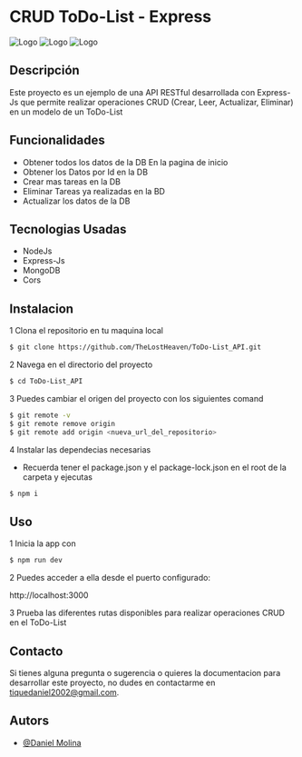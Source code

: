 # CRUD ToDo-List - Express

![Logo](https://upload.wikimedia.org/wikipedia/commons/6/64/Expressjs.png)
![Logo](https://upload.wikimedia.org/wikipedia/commons/9/93/MongoDB_Logo.svg)
![Logo](https://upload.wikimedia.org/wikipedia/commons/d/d9/Node.js_logo.svg)


## Descripción

Este proyecto es un ejemplo de una API RESTful desarrollada con Express-Js que permite realizar operaciones CRUD (Crear, Leer, Actualizar, Eliminar) en un modelo de un ToDo-List

## Funcionalidades

- Obtener todos los datos de la DB En la pagina de inicio
- Obtener los Datos por Id en la DB
- Crear mas tareas en la DB 
- Eliminar Tareas ya realizadas en la BD
- Actualizar los datos de la DB

## Tecnologias Usadas
- NodeJs
- Express-Js
- MongoDB
- Cors

## Instalacion

1 Clona el repositorio en tu maquina local
```bash
$ git clone https://github.com/TheLostHeaven/ToDo-List_API.git
```

2 Navega en el directorio del proyecto 
```bash
$ cd ToDo-List_API
```

3 Puedes cambiar el origen del proyecto con los siguientes comand

```bash
$ git remote -v
$ git remote remove origin
$ git remote add origin <nueva_url_del_repositorio>
```

4 Instalar las dependecias necesarias
- Recuerda tener el package.json y el package-lock.json en el root de la carpeta y ejecutas

```bash
$ npm i
```

## Uso

1 Inicia la app con 
```bash
$ npm run dev
```

2 Puedes acceder a ella desde el puerto configurado:

http://localhost:3000

3 Prueba las diferentes rutas disponibles para realizar operaciones CRUD en el ToDo-List

## Contacto

Si tienes alguna pregunta o sugerencia o quieres la documentacion para desarrollar este proyecto, no dudes en contactarme en [tiquedaniel2002@gmail.com](tiquedaniel2002@gmail.com).


## Autors

- [@Daniel Molina](https://github.com/TheLostHeaven)

